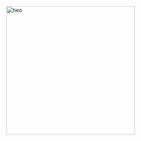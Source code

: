 <img width="344" alt="two" src="https://user-images.githubusercontent.com/49156359/154784132-99dd0477-fa17-4404-b1eb-6adabb40439f.png">
